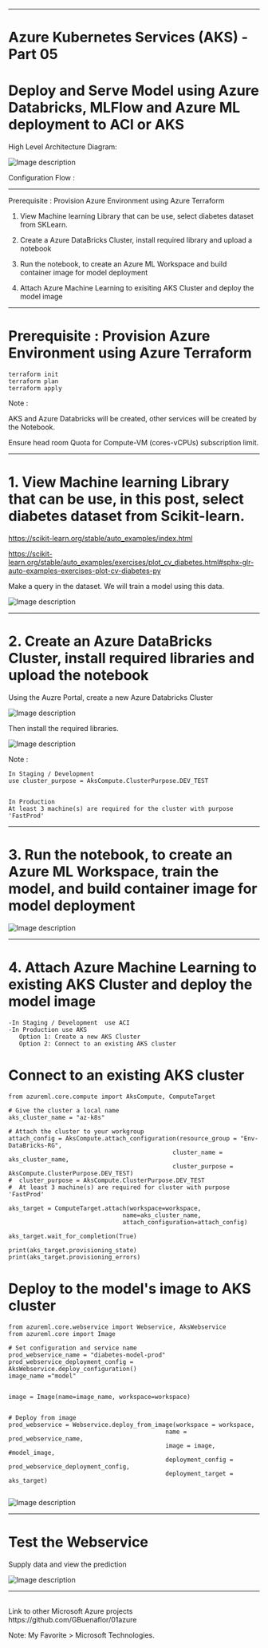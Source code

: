 ----------------------------------------------------------
# Azure Kubernetes Services (AKS) - Part 05
# Deploy and Serve Model using Azure Databricks, MLFlow and Azure ML deployment to ACI or AKS
 
 
High Level Architecture Diagram:


![Image description](https://github.com/GBuenaflor/01azure-aks-databricks-mlflow-azureML-deployment/blob/master/Images/GB-AKS-DataBricks01.png)


Configuration Flow :

------------------------------------------------------------------------------
Prerequisite : Provision Azure Environment using Azure Terraform

1.  View Machine learning Library that can be use, select diabetes dataset from SKLearn.

2.  Create a Azure DataBricks Cluster, install required library and upload a notebook

3.  Run the notebook, to create an Azure ML Workspace and build container image for model deployment

4.  Attach Azure Machine Learning to exisiting AKS Cluster and deploy the model image


------------------------------------------------------------------------------
# Prerequisite : Provision Azure Environment using Azure Terraform

``` 
terraform init
terraform plan
terraform apply
```

Note : 

AKS and Azure Databricks will be created, other services will be created by the Notebook.

Ensure head room Quota for Compute-VM (cores-vCPUs) subscription limit.
       
------------------------------------------------------------------------------
#  1.  View Machine learning Library that can be use, in this post, select diabetes dataset from Scikit-learn.
         
		
https://scikit-learn.org/stable/auto_examples/index.html

https://scikit-learn.org/stable/auto_examples/exercises/plot_cv_diabetes.html#sphx-glr-auto-examples-exercises-plot-cv-diabetes-py


Make a query in the dataset. We will train a model using this data.


![Image description](https://github.com/GBuenaflor/01azure-aks-databricks-mlflow-azureML-deployment/blob/master/Images/GB-AKS-DataBricks02.png)



------------------------------------------------------------------------------
#  2.  Create an Azure DataBricks Cluster, install required libraries and upload the notebook


Using the Auzre Portal, create a new Azure Databricks Cluster


![Image description](https://github.com/GBuenaflor/01azure-aks-databricks-mlflow-azureML-deployment/blob/master/Images/GB-AKS-DataBricks03.png)


Then install the required libraries.


![Image description](https://github.com/GBuenaflor/01azure-aks-databricks-mlflow-azureML-deployment/blob/master/Images/GB-AKS-DataBricks04.png)



Note : 
 

    In Staging / Development  
	use cluster_purpose = AksCompute.ClusterPurpose.DEV_TEST

	
    In Production  
	At least 3 machine(s) are required for the cluster with purpose 'FastProd'
	 


------------------------------------------------------------------------------
#  3.  Run the notebook, to create an Azure ML Workspace, train the model, and build container image for model deployment



![Image description](https://github.com/GBuenaflor/01azure-aks-databricks-mlflow-azureML-deployment/blob/master/Images/GB-AKS-DataBricks05.png)
 


------------------------------------------------------------------------------
#  4.  Attach Azure Machine Learning to existing AKS Cluster and deploy the model image


    -In Staging / Development  use ACI		
    -In Production use AKS	
       Option 1: Create a new AKS Cluster  
       Option 2: Connect to an existing AKS cluster   


# Connect to an existing AKS cluster  
  ``` 
from azureml.core.compute import AksCompute, ComputeTarget
 
# Give the cluster a local name
aks_cluster_name = "az-k8s"

# Attach the cluster to your workgroup
attach_config = AksCompute.attach_configuration(resource_group = "Env-DataBricks-RG",
                                                cluster_name = aks_cluster_name,
                                                cluster_purpose = AksCompute.ClusterPurpose.DEV_TEST)  
#  cluster_purpose = AksCompute.ClusterPurpose.DEV_TEST
#  At least 3 machine(s) are required for cluster with purpose 'FastProd'

aks_target = ComputeTarget.attach(workspace=workspace, 
                                  name=aks_cluster_name, 
                                  attach_configuration=attach_config)

aks_target.wait_for_completion(True)

print(aks_target.provisioning_state)
print(aks_target.provisioning_errors)
  
  ``` 
  
  
  # Deploy to the model's image to AKS cluster
  
   ```    
from azureml.core.webservice import Webservice, AksWebservice
from azureml.core import Image

# Set configuration and service name
prod_webservice_name = "diabetes-model-prod"
prod_webservice_deployment_config = AksWebservice.deploy_configuration()
image_name ="model" 
  
  
image = Image(name=image_name, workspace=workspace)


# Deploy from image
prod_webservice = Webservice.deploy_from_image(workspace = workspace, 
                                               name = prod_webservice_name,
                                               image = image, #model_image,
                                               deployment_config = prod_webservice_deployment_config,
                                               deployment_target = aks_target)

   
 ``` 
  
        

![Image description](https://github.com/GBuenaflor/01azure-aks-databricks-mlflow-azureML-deployment/blob/master/Images/GB-AKS-DataBricks06.png)
 
 
 

------------------------------------------------------------------------------
#  Test the Webservice

  
Supply data and view the prediction
  

![Image description](https://github.com/GBuenaflor/01azure-aks-databricks-mlflow-azureML-deployment/blob/master/Images/GB-AKS-DataBricks07.png)
 
  

------------------------------------------------------------------------------


</br>
Link to other Microsoft Azure projects
https://github.com/GBuenaflor/01azure
</br>


Note: My Favorite > Microsoft Technologies.

